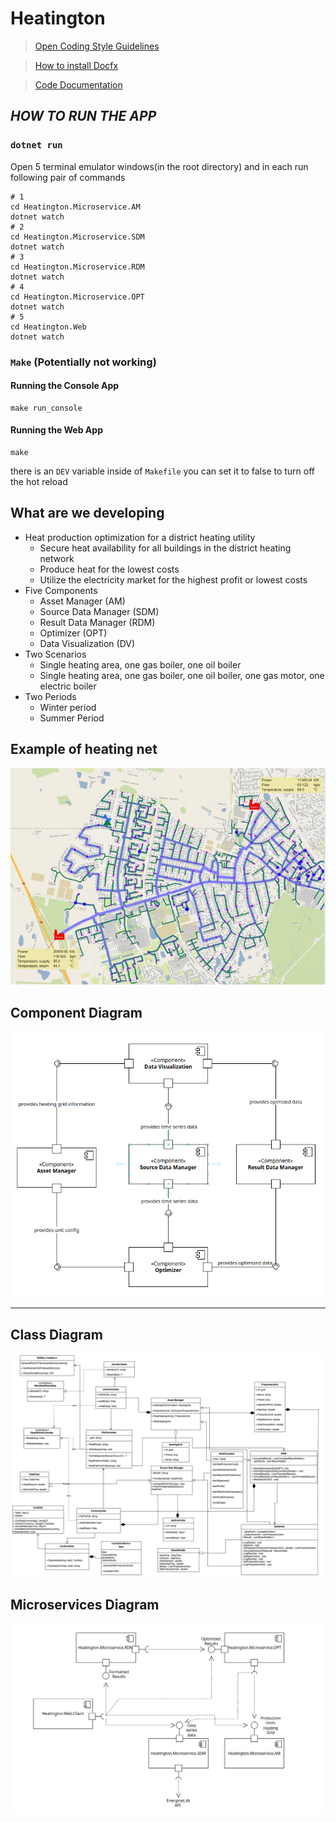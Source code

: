 # Heatington

> [Open Coding Style Guidelines](./docs/CODING-STYLE.md)

> [How to install Docfx](./docs/introduction.md)

> [Code Documentation](https://sdu-semester-project-2.github.io/Heatington/)

## _HOW TO RUN THE APP_
### `dotnet run`
Open 5 terminal emulator windows(in the root directory) and in each run following pair of commands
```shell
# 1
cd Heatington.Microservice.AM
dotnet watch
# 2
cd Heatington.Microservice.SDM
dotnet watch
# 3
cd Heatington.Microservice.RDM
dotnet watch
# 4
cd Heatington.Microservice.OPT
dotnet watch
# 5
cd Heatington.Web
dotnet watch
```


### `Make` (Potentially not working)
#### Running the Console App
```shell
make run_console
```

#### Running the Web App
```shell
make
```
there is an `DEV` variable inside of `Makefile` you can set it to false to turn off the hot reload


## What are we developing
- Heat production optimization for a district heating utility
  - Secure heat availability for all buildings in the district heating network
  - Produce heat for the lowest costs
  - Utilize the electricity market for the highest profit or lowest costs
- Five Components
  - Asset Manager (AM)
  - Source Data Manager (SDM)
  - Result Data Manager (RDM)
  - Optimizer (OPT)
  - Data Visualization (DV)
- Two Scenarios
  - Single heating area, one gas boiler, one oil boiler
  - Single heating area, one gas boiler, one oil boiler, one gas motor, one electric boiler
- Two Periods
  - Winter period
  - Summer Period

## Example of heating net
![Example Grid](Assets/example-grid.png)

## Component Diagram

![component-diagram.png](Assets/component-diagram.png)

---
## Class Diagram

![class-diagram.png](Assets/class-diagram.png)

## Microservices Diagram

![miroservices_uml.png](Assets/microservices_uml.png)
